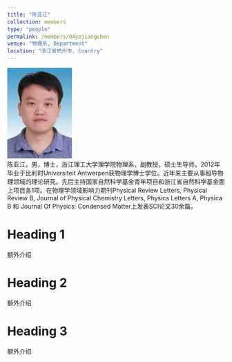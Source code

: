 ```yaml
---
title: "陈亚江"
collection: members
type: "people"
permalink: /members/04yajiangchen
venue: "物理系, Department"
location: "浙江省杭州市, Country"
---
```


<img src='/images/people/yajiangchen.png' width='150' ><br>
陈亚江，男，博士，浙江理工大学理学院物理系，副教授，硕士生导师。2012年毕业于比利时Universiteit Antwerpen获物理学博士学位。近年来主要从事超导物理领域的理论研究。先后主持国家自然科学基金青年项目和浙江省自然科学基金面上项目各1项。在物理学领域影响力期刊Physical Review Letters, Physical Review B, Journal of Physical Chemistry Letters, Physics Letters A, Physica B 和 Journal Of Physics: Condensed Matter上发表SCI论文30余篇。

Heading 1
======
额外介绍

Heading 2
======
额外介绍

Heading 3
======
额外介绍
